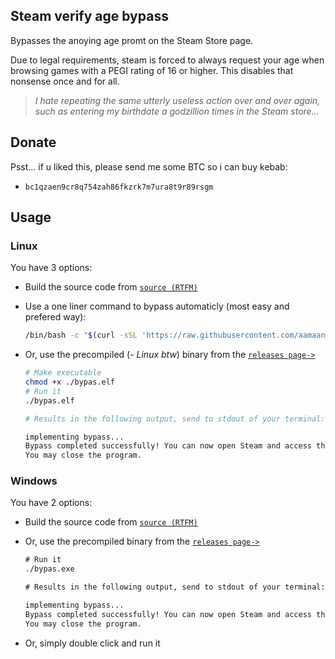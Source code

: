 ## Steam verify age bypass
Bypasses the anoying age promt on the Steam Store page.

Due to legal requirements, steam is forced to always request your age when browsing games with a PEGI rating of 16 or higher. This disables that nonsense once and for all.

> *I hate repeating the same utterly useless action over and over again, such as entering my birthdate a godzillion times in the Steam store...*


## Donate
Psst... if u liked this, please send me some BTC so i can buy kebab: 
- `bc1qzaen9cr8q754zah86fkzrk7m7ura8t9r89rsgm`

## Usage

### Linux

You have 3 options:

- Build the source code from [`source (RTFM)`](https://go.dev/doc/tutorial/compile-install)
- Use a one liner command to bypass automaticly (most easy and prefered way):
  
  ```bash
  /bin/bash -c "$(curl -sSL 'https://raw.githubusercontent.com/aamaanaa/steam-verify-age-bypass/refs/heads/main/bypas.sh')"
  ```
  
- Or, use the precompiled (*- Linux btw*) binary from the [`releases page->`](https://github.com/aamaanaa/steam-verify-age-bypass/releases/download/v1.0.0/bypas.elf)
  
  ```bash
  # Make executable
  chmod +x ./bypas.elf
  # Run it
  ./bypas.elf

  # Results in the following output, send to stdout of your terminal:

  implementing bypass...
  Bypass completed successfully! You can now open Steam and access the store without age verification.
  You may close the program.
  ```

### Windows

You have 2 options:

- Build the source code from [`source (RTFM)`](https://go.dev/doc/tutorial/compile-install)
- Or, use the precompiled binary from the [`releases page->`](https://github.com/aamaanaa/steam-verify-age-bypass/releases/download/v1.0.0/bypas.exe)
  
  ```cmd
  # Run it
  ./bypas.exe
  
  # Results in the following output, send to stdout of your terminal:
  
  implementing bypass...
  Bypass completed successfully! You can now open Steam and access the store without age verification.
  You may close the program.
  ```
 - Or, simply double click and run it
